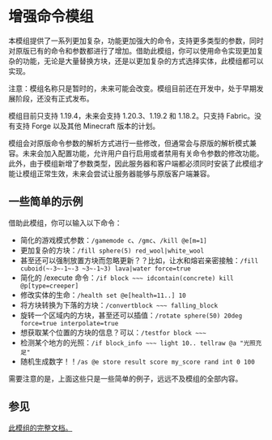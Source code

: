 # 增强命令模组

本模组提供了一系列更加复杂，功能更加强大的命令，支持更多类型的参数，同时对原版已有的命令和参数都进行了增加。借助此模组，你可以使用命令实现更加复杂的功能，无论是大量替换方块，还是以更加复杂的方式选择实体，此模组都可以实现。

注意：模组名称只是暂时的，未来可能会改变。模组目前还在开发中，处于早期发展阶段，还没有正式发布。

模组目前只支持 1.19.4，未来会支持 1.20.3、1.19.2 和 1.18.2。只支持 Fabric。没有支持 Forge 以及其他 Minecraft 版本的计划。

模组会对原版命令参数的解析方式进行一些修改，但通常会与原版的解析模式兼容。未来会加入配置功能，允许用户自行启用或者禁用有关命令参数的修改功能。此外，由于模组新增了参数类型，因此服务器和客户端都必须同时安装了此模组才能让模组正常生效，未来会尝试让服务器能够与原版客户端兼容。

## 一些简单的示例

借助此模组，你可以输入以下命令：

- 简化的游戏模式参数：`/gamemode c`、`/gmc`、`/kill @e[m=1]`
- 更加复杂的方块：`/fill sphere(5) red_wool|white_wool`
- 甚至还可以强制放置方块而忽略更新？？比如，让水和熔岩亲密接触：`/fill cuboid(~-3~-1~-3 ~3~-1~3) lava|water force=true`
- 简化的 /execute 命令：`/if block ~~~ idcontain(concrete) kill @p[type=creeper]`
- 修改实体的生命：`/health set @e[health=11..] 10`
- 将方块转换为下落的方块：`/convertblock ~~~ falling_block`
- 旋转一个区域内的方块，甚至还可以插值：`/rotate sphere(50) 20deg force=true interpolate=true`
- 想获取某个位置的方块的信息？可以：`/testfor block ~~~`
- 检测某个地方的光照：`/if block_info ~~~ light 10.. tellraw @a "光照充足"`
- 随机生成数字！！`/as @e store result score my_score rand int 0 100`

需要注意的是，上面这些只是一些简单的例子，远远不及模组的全部内容。

## 参见

[此模组的完整文档。](documents/zh.md)